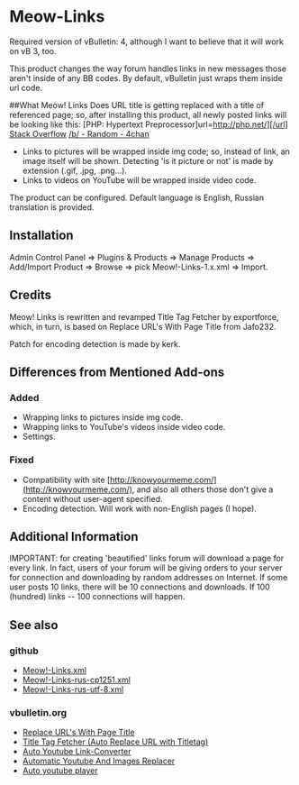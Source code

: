 # Meow-Links
Required version of vBulletin: 4, although I want to believe that it will work on vB 3, too.

This product changes the way forum handles links in new messages those aren't inside of any BB codes.
By default, vBulletin just wraps them inside url code.

##What Meow! Links Does
URL title is getting replaced with a title of referenced page;
so, after installing this product, all newly posted links will be looking like this:
[PHP: Hypertext Preprocessor]url=http://php.net/][/url]
[Stack Overflow](http://stackoverflow.com/)
[/b/ - Random - 4chan](http://boards.4chan.org/b/)
- Links to pictures will be wrapped inside img code; so, instead of link, an image itself will be shown.
Detecting 'is it picture or not' is made by extension (.gif, .jpg, .png...).
- Links to videos on YouTube will be wrapped inside video code.


The product can be configured.
Default language is English, Russian translation is provided.

## Installation
Admin Control Panel => Plugins & Products => Manage Products => Add/Import Product => Browse => pick Meow!-Links-1.x.xml => Import.

## Credits
Meow! Links is rewritten and revamped Title Tag Fetcher by exportforce, which, in turn, is based on Replace URL's With Page Title from Jafo232.

Patch for encoding detection is made by kerk.

## Differences from Mentioned Add-ons
### Added


- Wrapping links to pictures inside img code.
- Wrapping links to YouTube's videos inside video code.
- Settings.


### Fixed


- Compatibility with site [http://knowyourmeme.com/](http://knowyourmeme.com/), and also all others those don't give a content without user-agent specified.
- Encoding detection. Will work with non-English pages (I hope).


## Additional Information
IMPORTANT: for creating 'beautified' links forum will download a page for every link.
In fact, users of your forum will be giving orders to your server for connection and downloading by random addresses on Internet. 
If some user posts 10 links, there will be 10 connections and downloads.
If 100 (hundred) links -- 100 connections will happen.

## See also
### github


- [Meow!-Links.xml](https://github.com/CatlordMeow/Misc/blob/master/Meow!-Links.xml)
- [Meow!-Links-rus-cp1251.xml](https://github.com/CatlordMeow/Misc/blob/master/Meow!-Links-rus-cp1251.xml)
- [Meow!-Links-rus-utf-8.xml](https://github.com/CatlordMeow/Misc/blob/master/Meow!-Links-rus-utf-8.xml)


### vbulletin.org


- [Replace URL's With Page Title](http://www.vbulletin.org/forum/showthread.php?t=155909)
- [Title Tag Fetcher (Auto Replace URL with Titletag)](http://www.vbulletin.org/forum/showthread.php?t=189658)
- [Auto Youtube Link-Converter](http://www.vbulletin.org/forum/showthread.php?t=261296)
- [Automatic Youtube And Images Replacer](http://www.vbulletin.org/forum/showthread.php?t=261595)
- [Auto youtube player](http://www.vbulletin.org/forum/showthread.php?t=283432)
